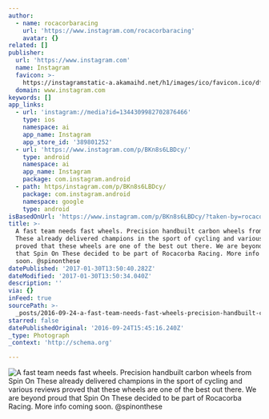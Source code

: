 ```yaml
---
author:
  - name: rocacorbaracing
    url: 'https://www.instagram.com/rocacorbaracing'
    avatar: {}
related: []
publisher:
  url: 'https://www.instagram.com'
  name: Instagram
  favicon: >-
    https://instagramstatic-a.akamaihd.net/h1/images/ico/favicon.ico/dfa85bb1fd63.ico
  domain: www.instagram.com
keywords: []
app_links:
  - url: 'instagram://media?id=1344309982702876466'
    type: ios
    namespace: ai
    app_name: Instagram
    app_store_id: '389801252'
  - url: 'https://www.instagram.com/p/BKn8s6LBDcy/'
    type: android
    namespace: ai
    app_name: Instagram
    package: com.instagram.android
  - path: https/instagram.com/p/BKn8s6LBDcy/
    package: com.instagram.android
    namespace: google
    type: android
isBasedOnUrl: 'https://www.instagram.com/p/BKn8s6LBDcy/?taken-by=rocacorbaracing'
title: >-
  A fast team needs fast wheels. Precision handbuilt carbon wheels from Spin On
  These already delivered champions in the sport of cycling and various reviews
  proved that these wheels are one of the best out there. We are beyond proud
  that Spin On These decided to be part of Rocacorba Racing. More info coming
  soon. @spinonthese
datePublished: '2017-01-30T13:50:40.282Z'
dateModified: '2017-01-30T13:50:34.040Z'
description: ''
via: {}
inFeed: true
sourcePath: >-
  _posts/2016-09-24-a-fast-team-needs-fast-wheels-precision-handbuilt-carbon-wh.md
starred: false
datePublishedOriginal: '2016-09-24T15:45:16.240Z'
_type: Photograph
_context: 'http://schema.org'

---
```

![A fast team needs fast wheels. Precision handbuilt carbon wheels from Spin On These already delivered champions in the sport of cycling and various reviews proved that these wheels are one of the best out there. We are beyond proud that Spin On These decided to be part of Rocacorba Racing. More info coming soon. @spinonthese](https://scontent.cdninstagram.com/t51.2885-15/s640x640/sh0.08/e35/14278956_1855865161309941_5670975324720988160_n.jpg?ig_cache_key=MTM0NDMwOTk4MjcwMjg3NjQ2Ng%3D%3D.2)